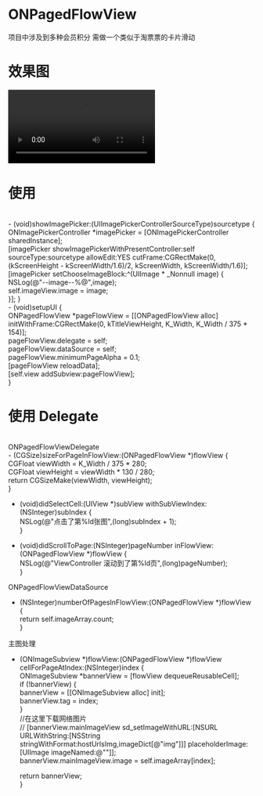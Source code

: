 # ONPagedFlowView

项目中涉及到多种会员积分
需做一个类似于淘票票的卡片滑动

# 效果图
![image](https://github.com/MrJalen/ONPagedFlowView/raw/master/ONPagedFlowView/ONPagedFlowView/pagedFlow.mov)

# 使用
</br>
- (void)showImagePicker:(UIImagePickerControllerSourceType)sourcetype {</br>
	ONImagePickerController *imagePicker = [ONImagePickerController sharedInstance];</br>
	[imagePicker showImagePickerWithPresentController:self sourceType:sourcetype allowEdit:YES cutFrame:CGRectMake(0, (kScreenHeight - kScreenWidth/1.6)/2, kScreenWidth, kScreenWidth/1.6)];</br>
	[imagePicker setChooseImageBlock:^(UIImage * _Nonnull image) {</br>
		NSLog(@"--image--%@",image);</br>
		self.imageView.image = image;</br>
	}];
}
</br>
- (void)setupUI {</br>
	ONPagedFlowView *pageFlowView = [[ONPagedFlowView alloc] initWithFrame:CGRectMake(0, kTitleViewHeight, K_Width,  K_Width / 375 * 154)];</br>
	pageFlowView.delegate = self;</br>
	pageFlowView.dataSource = self;</br>
	pageFlowView.minimumPageAlpha = 0.1;</br>
	[pageFlowView reloadData];</br>
	[self.view addSubview:pageFlowView];</br>
}

# 使用 Delegate
</br>
ONPagedFlowViewDelegate</br>
- (CGSize)sizeForPageInFlowView:(ONPagedFlowView *)flowView {</br>
	CGFloat viewWidth = K_Width / 375 * 280;</br>
	CGFloat viewHeight = viewWidth * 130 / 280;</br>
	return CGSizeMake(viewWidth, viewHeight);</br>
}</br>

- (void)didSelectCell:(UIView *)subView withSubViewIndex:(NSInteger)subIndex {</br>
	NSLog(@"点击了第%ld张图",(long)subIndex + 1);</br>
}</br>

- (void)didScrollToPage:(NSInteger)pageNumber inFlowView:(ONPagedFlowView *)flowView {</br>
	NSLog(@"ViewController 滚动到了第%ld页",(long)pageNumber);</br>
}</br>

ONPagedFlowViewDataSource</br>
- (NSInteger)numberOfPagesInFlowView:(ONPagedFlowView *)flowView {</br>
	return self.imageArray.count;</br>
}</br>

主图处理</br>
- (ONImageSubview *)flowView:(ONPagedFlowView *)flowView cellForPageAtIndex:(NSInteger)index {</br>
	ONImageSubview *bannerView = [flowView dequeueReusableCell];</br>
	if (!bannerView) {</br>
		bannerView = [[ONImageSubview alloc] init];</br>
		bannerView.tag = index;</br>
	}</br>
	//在这里下载网络图片</br>
	// [bannerView.mainImageView sd_setImageWithURL:[NSURL URLWithString:[NSString stringWithFormat:hostUrlsImg,imageDict[@"img"]]] placeholderImage:[UIImage imageNamed:@""]];</br>
	bannerView.mainImageView.image = self.imageArray[index];</br>
	
	return bannerView;</br>
}
